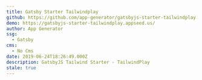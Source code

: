 ```yaml
---
title: Gatsby Starter Tailwindplay
github: https://github.com/app-generator/gatsbyjs-starter-tailwindplay
demo: https://gatsbyjs-starter-tailwindplay.appseed.us/
author: App Generator
ssg:
  - Gatsby
cms:
  - No Cms
date: 2019-06-24T18:26:49.000Z
description: GatsbyJS Tailwind Starter - TailwindPlay
stale: true
---
```

